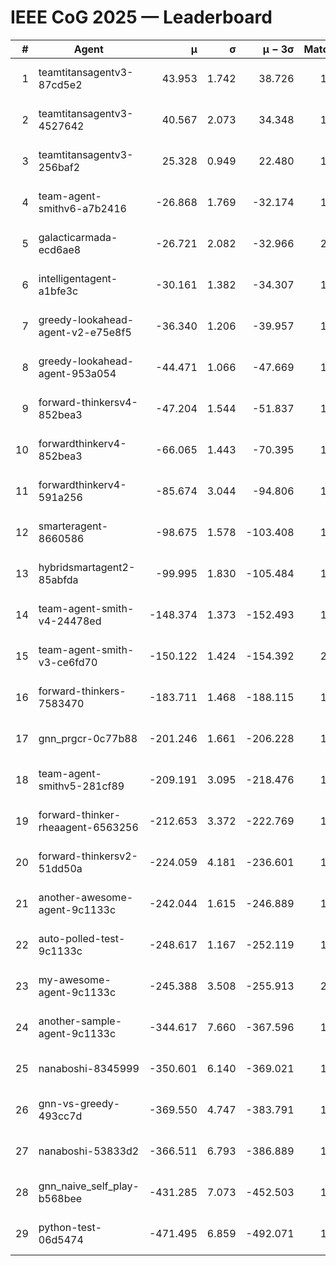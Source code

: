 # IEEE CoG 2025 — Leaderboard

| # | Agent | μ | σ | μ − 3σ | Matches | Updated |
|---:|---|---:|---:|---:|---:|---|
| 1 | teamtitansagentv3-87cd5e2 | 43.953 | 1.742 | 38.726 | 1752 | 2025-08-18 02:01 |
| 2 | teamtitansagentv3-4527642 | 40.567 | 2.073 | 34.348 | 1940 | 2025-08-18 02:01 |
| 3 | teamtitansagentv3-256baf2 | 25.328 | 0.949 | 22.480 | 1892 | 2025-08-18 02:01 |
| 4 | team-agent-smithv6-a7b2416 | -26.868 | 1.769 | -32.174 | 1700 | 2025-08-18 02:01 |
| 5 | galacticarmada-ecd6ae8 | -26.721 | 2.082 | -32.966 | 2080 | 2025-08-18 02:01 |
| 6 | intelligentagent-a1bfe3c | -30.161 | 1.382 | -34.307 | 1399 | 2025-08-18 02:01 |
| 7 | greedy-lookahead-agent-v2-e75e8f5 | -36.340 | 1.206 | -39.957 | 1996 | 2025-08-18 02:01 |
| 8 | greedy-lookahead-agent-953a054 | -44.471 | 1.066 | -47.669 | 1796 | 2025-08-18 02:01 |
| 9 | forward-thinkersv4-852bea3 | -47.204 | 1.544 | -51.837 | 1384 | 2025-08-18 02:01 |
| 10 | forwardthinkerv4-852bea3 | -66.065 | 1.443 | -70.395 | 1376 | 2025-08-18 02:01 |
| 11 | forwardthinkerv4-591a256 | -85.674 | 3.044 | -94.806 | 1704 | 2025-08-18 02:01 |
| 12 | smarteragent-8660586 | -98.675 | 1.578 | -103.408 | 1613 | 2025-08-18 02:01 |
| 13 | hybridsmartagent2-85abfda | -99.995 | 1.830 | -105.484 | 1760 | 2025-08-18 02:01 |
| 14 | team-agent-smith-v4-24478ed | -148.374 | 1.373 | -152.493 | 1920 | 2025-08-18 02:01 |
| 15 | team-agent-smith-v3-ce6fd70 | -150.122 | 1.424 | -154.392 | 2000 | 2025-08-18 02:01 |
| 16 | forward-thinkers-7583470 | -183.711 | 1.468 | -188.115 | 1560 | 2025-08-18 02:01 |
| 17 | gnn_prgcr-0c77b88 | -201.246 | 1.661 | -206.228 | 1690 | 2025-08-18 02:01 |
| 18 | team-agent-smithv5-281cf89 | -209.191 | 3.095 | -218.476 | 1880 | 2025-08-18 02:01 |
| 19 | forward-thinker-rheaagent-6563256 | -212.653 | 3.372 | -222.769 | 1876 | 2025-08-18 02:01 |
| 20 | forward-thinkersv2-51dd50a | -224.059 | 4.181 | -236.601 | 1676 | 2025-08-18 02:01 |
| 21 | another-awesome-agent-9c1133c | -242.044 | 1.615 | -246.889 | 1840 | 2025-08-18 02:01 |
| 22 | auto-polled-test-9c1133c | -248.617 | 1.167 | -252.119 | 1540 | 2025-08-18 02:01 |
| 23 | my-awesome-agent-9c1133c | -245.388 | 3.508 | -255.913 | 2140 | 2025-08-18 02:01 |
| 24 | another-sample-agent-9c1133c | -344.617 | 7.660 | -367.596 | 1720 | 2025-08-18 02:01 |
| 25 | nanaboshi-8345999 | -350.601 | 6.140 | -369.021 | 1680 | 2025-08-18 02:01 |
| 26 | gnn-vs-greedy-493cc7d | -369.550 | 4.747 | -383.791 | 1560 | 2025-08-18 02:01 |
| 27 | nanaboshi-53833d2 | -366.511 | 6.793 | -386.889 | 1500 | 2025-08-18 02:01 |
| 28 | gnn_naive_self_play-b568bee | -431.285 | 7.073 | -452.503 | 1580 | 2025-08-18 02:01 |
| 29 | python-test-06d5474 | -471.495 | 6.859 | -492.071 | 1470 | 2025-08-18 02:01 |
